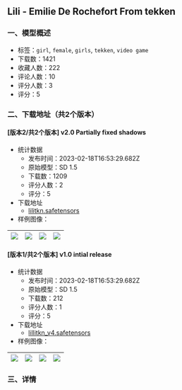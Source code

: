 ## Lili - Emilie De Rochefort From tekken 
### 一、模型概述

- 标签：`girl`, `female`, `girls`, `tekken`, `video game`
- 下载数：1421
- 收藏人数：222
- 评论人数：10
- 评分人数：3
- 评分：5

### 二、下载地址（共2个版本）

#### [版本2/共2个版本] v2.0 Partially fixed shadows

- 统计数据
  - 发布时间：2023-02-18T16:53:29.682Z
  - 原始模型：SD 1.5
  - 下载数：1209
  - 评分人数：2
  - 评分：5
- 下载地址
  - [lilitkn.safetensors](https://civitai.com/api/download/models/12225)
- 样例图像：

| <img src="https://image.civitai.com/xG1nkqKTMzGDvpLrqFT7WA/4a68cf97-9480-4369-c8c5-6f7ac4311600/width=450/117319.jpeg" /> | <img src="https://image.civitai.com/xG1nkqKTMzGDvpLrqFT7WA/1c76d7b2-fcb3-4e42-4e68-4ac8d478e100/width=450/117318.jpeg" /> | <img src="https://image.civitai.com/xG1nkqKTMzGDvpLrqFT7WA/67611f0f-39df-4cb4-271c-8cfb1c8caa00/width=450/117317.jpeg" /> | <img src="https://image.civitai.com/xG1nkqKTMzGDvpLrqFT7WA/5c2dd498-f3e9-4834-2856-7ccbf1466a00/width=450/117316.jpeg" /> |
| ---- | ---- | ---- | ---- |

#### [版本1/共2个版本] v1.0 intial release

- 统计数据
  - 发布时间：2023-02-18T16:53:29.682Z
  - 原始模型：SD 1.5
  - 下载数：212
  - 评分人数：1
  - 评分：5
- 下载地址
  - [lillitkn_v4.safetensors](https://civitai.com/api/download/models/11397)
- 样例图像：

| <img src="https://image.civitai.com/xG1nkqKTMzGDvpLrqFT7WA/0fc4f75a-0ccd-4870-af8a-038b863c3300/width=450/109548.jpeg" /> | <img src="https://image.civitai.com/xG1nkqKTMzGDvpLrqFT7WA/ba395566-9c16-4284-c486-fb820688c000/width=450/109552.jpeg" /> | <img src="https://image.civitai.com/xG1nkqKTMzGDvpLrqFT7WA/8e357c94-fd34-43cb-9122-196e884f5300/width=450/109551.jpeg" /> | <img src="https://image.civitai.com/xG1nkqKTMzGDvpLrqFT7WA/fccec542-64a4-41be-728b-1914e1076c00/width=450/109550.jpeg" /> |
| ---- | ---- | ---- | ---- |


### 三、详情
<p></p>